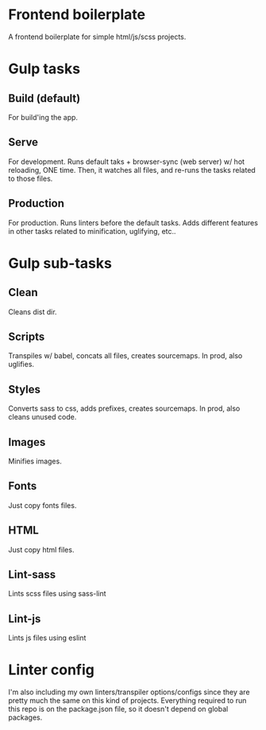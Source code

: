 # Frontend boilerplate

A frontend boilerplate for simple html/js/scss projects.

# Gulp tasks
## Build (default)
For build'ing the app.
## Serve
For development. Runs default taks + browser-sync (web server) w/ hot reloading, ONE time. Then, it watches all files, and re-runs the tasks related to those files.
## Production
For production. Runs linters before the default tasks. Adds different features in other tasks related to minification, uglifying, etc..

# Gulp sub-tasks
## Clean
Cleans dist dir.
## Scripts
Transpiles w/ babel, concats all files, creates sourcemaps. In prod, also uglifies.
## Styles
Converts sass to css, adds prefixes, creates sourcemaps. In prod, also cleans unused code.
## Images
Minifies images.
## Fonts
Just copy fonts files.
## HTML
Just copy html files.
## Lint-sass
Lints scss files using sass-lint
## Lint-js
Lints js files using eslint

# Linter config

I'm also including my own linters/transpiler options/configs since they are pretty much the same on this kind of projects. Everything required to run this repo is on the package.json file, so it doesn't depend on global packages.
